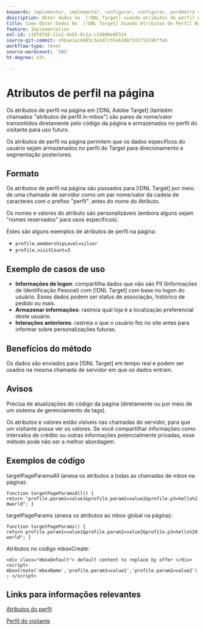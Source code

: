 ```yaml
---
keywords: implementar, implementar, configurar, configurar, parâmetro de página
description: Obter dados no  [!DNL Target] usando atributos de perfil na página.
title: Como Obter Dados No  [!DNL Target] Usando Atributos De Perfil Na Página?
feature: Implementation
exl-id: c19fd746-21a2-4eb5-8c2a-c24806e09324
source-git-commit: e5bae1ac9485c3e1d7c55e6386f332755196ffab
workflow-type: tm+mt
source-wordcount: '283'
ht-degree: 43%

---
```


# Atributos de perfil na página

Os atributos de perfil na página em [!DNL Adobe Target] (também chamados &quot;atributos de perfil in-mbox&quot;) são pares de nome/valor transmitidos diretamente pelo código da página e armazenados no perfil do visitante para uso futuro.

Os atributos de perfil na página permitem que os dados específicos do usuário sejam armazenados no perfil do Target para direcionamento e segmentação posteriores.

## Formato

Os atributos de perfil na página são passados para [!DNL Target] por meio de uma chamada de servidor como um par nome/valor da cadeia de caracteres com o prefixo &quot;perfil&quot;. antes do nome do Atributo.

Os nomes e valores do atributo são personalizáveis (embora alguns sejam &quot;nomes reservados&quot; para usos específicos).

Estes são alguns exemplos de atributos de perfil na página:

* `profile.membershipLevel=silver`
* `profile.visitCount=3`

## Exemplo de casos de uso

* **Informações de logon**: compartilha dados que não são PII (Informações de Identificação Pessoal) com [!DNL Target] com base no logon do usuário. Esses dados podem ser status de associação, histórico de pedido ou mais.
* **Armazenar informações**: rastreia qual loja é a localização preferencial deste usuário.
* **Interações anteriores**: rastreia o que o usuário fez no site antes para informar sobre personalizações futuras.

## Benefícios do método

Os dados são enviados para [!DNL Target] em tempo real e podem ser usados na mesma chamada de servidor em que os dados entram.

## Avisos

Precisa de atualizações do código da página (diretamente ou por meio de um sistema de gerenciamento de tags).

Os atributos e valores estão visíveis nas chamadas do servidor, para que um visitante possa ver os valores. Se você compartilhar informações como intervalos de crédito ou outras informações potencialmente privadas, esse método pode não ser a melhor abordagem.

## Exemplos de código

targetPageParamsAll (anexa os atributos a todas as chamadas de mbox na página):

`function targetPageParamsAll() { return "profile.param1=value1&profile.param2=value2&profile.p3=hello%20world"; }`

targetPageParams (anexa os atributos ao mbox global na página):

`function targetPageParams() { return profile.param1=value1&profile.param2=value2&profile.p3=hello%20world"; }`

Atributos no código mboxCreate:

`<div class="mboxDefault"> default content to replace by offer </div> <script> mboxCreate('mboxName','profile.param1=value1','profile.param2=value2'); </script>`

## Links para informações relevantes

[Atributos do perfil](https://experienceleague.adobe.com/docs/target/using/audiences/visitor-profiles/profile-parameters.html?lang=pt-BR)

[Perfil do visitante](https://experienceleague.adobe.com/docs/target/using/audiences/create-audiences/categories-audiences/visitor-profile.html?lang=pt-BR)
